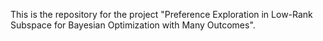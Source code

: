 This is the repository for the project "Preference Exploration in Low-Rank Subspace for Bayesian Optimization with Many Outcomes".
